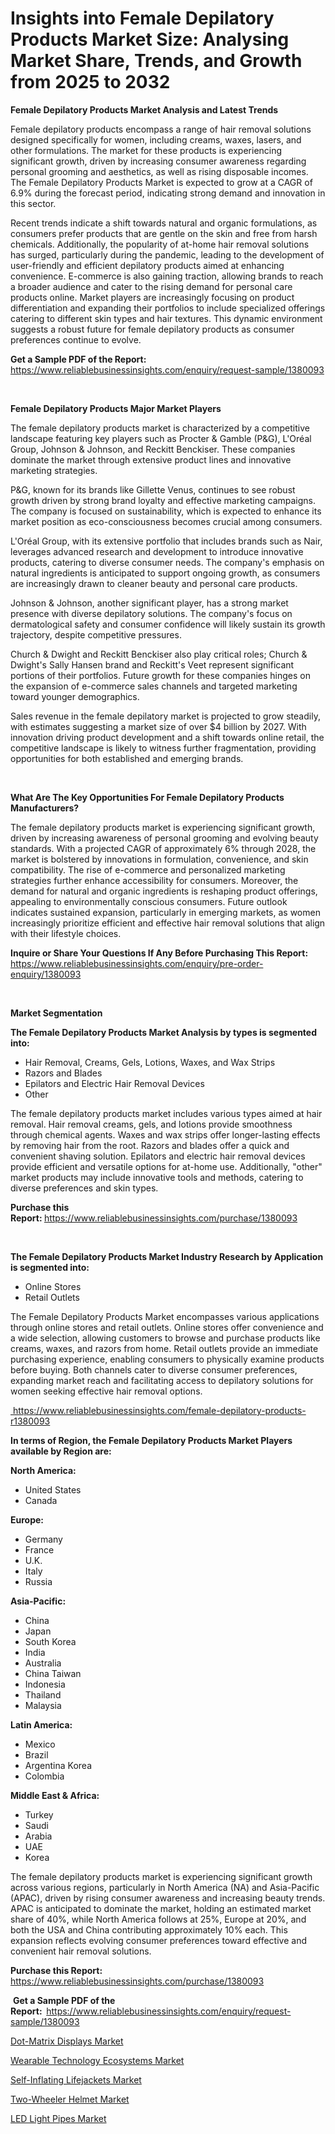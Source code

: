 <p><h1>Insights into Female Depilatory Products Market Size: Analysing Market Share, Trends, and Growth from 2025 to 2032</h1></p><p><strong>Female Depilatory Products Market Analysis and Latest Trends</strong></p>
<p><p>Female depilatory products encompass a range of hair removal solutions designed specifically for women, including creams, waxes, lasers, and other formulations. The market for these products is experiencing significant growth, driven by increasing consumer awareness regarding personal grooming and aesthetics, as well as rising disposable incomes. The Female Depilatory Products Market is expected to grow at a CAGR of 6.9% during the forecast period, indicating strong demand and innovation in this sector.</p><p>Recent trends indicate a shift towards natural and organic formulations, as consumers prefer products that are gentle on the skin and free from harsh chemicals. Additionally, the popularity of at-home hair removal solutions has surged, particularly during the pandemic, leading to the development of user-friendly and efficient depilatory products aimed at enhancing convenience. E-commerce is also gaining traction, allowing brands to reach a broader audience and cater to the rising demand for personal care products online. Market players are increasingly focusing on product differentiation and expanding their portfolios to include specialized offerings catering to different skin types and hair textures. This dynamic environment suggests a robust future for female depilatory products as consumer preferences continue to evolve.</p></p>
<p><strong>Get a Sample PDF of the Report:&nbsp;</strong> <a href="https://www.reliablebusinessinsights.com/enquiry/request-sample/1380093?utm_campaign=1117&utm_medium=2&utm_source=Github&utm_content=ia&utm_term=05042025&utm_id=female-depilatory-products">https://www.reliablebusinessinsights.com/enquiry/request-sample/1380093</a></p>
<p>&nbsp;</p>
<p><strong>Female Depilatory Products Major Market Players</strong></p>
<p><p>The female depilatory products market is characterized by a competitive landscape featuring key players such as Procter & Gamble (P&G), L'Oréal Group, Johnson & Johnson, and Reckitt Benckiser. These companies dominate the market through extensive product lines and innovative marketing strategies. </p><p>P&G, known for its brands like Gillette Venus, continues to see robust growth driven by strong brand loyalty and effective marketing campaigns. The company is focused on sustainability, which is expected to enhance its market position as eco-consciousness becomes crucial among consumers.</p><p>L'Oréal Group, with its extensive portfolio that includes brands such as Nair, leverages advanced research and development to introduce innovative products, catering to diverse consumer needs. The company's emphasis on natural ingredients is anticipated to support ongoing growth, as consumers are increasingly drawn to cleaner beauty and personal care products.</p><p>Johnson & Johnson, another significant player, has a strong market presence with diverse depilatory solutions. The company's focus on dermatological safety and consumer confidence will likely sustain its growth trajectory, despite competitive pressures.</p><p>Church & Dwight and Reckitt Benckiser also play critical roles; Church & Dwight's Sally Hansen brand and Reckitt's Veet represent significant portions of their portfolios. Future growth for these companies hinges on the expansion of e-commerce sales channels and targeted marketing toward younger demographics.</p><p>Sales revenue in the female depilatory market is projected to grow steadily, with estimates suggesting a market size of over $4 billion by 2027. With innovation driving product development and a shift towards online retail, the competitive landscape is likely to witness further fragmentation, providing opportunities for both established and emerging brands.</p></p>
<p>&nbsp;</p>
<p><strong>What Are The Key Opportunities For Female Depilatory Products Manufacturers?</strong></p>
<p><p>The female depilatory products market is experiencing significant growth, driven by increasing awareness of personal grooming and evolving beauty standards. With a projected CAGR of approximately 6% through 2028, the market is bolstered by innovations in formulation, convenience, and skin compatibility. The rise of e-commerce and personalized marketing strategies further enhance accessibility for consumers. Moreover, the demand for natural and organic ingredients is reshaping product offerings, appealing to environmentally conscious consumers. Future outlook indicates sustained expansion, particularly in emerging markets, as women increasingly prioritize efficient and effective hair removal solutions that align with their lifestyle choices.</p></p>
<p><strong>Inquire or Share Your Questions If Any Before Purchasing This Report:</strong> <a href="https://www.reliablebusinessinsights.com/enquiry/pre-order-enquiry/1380093?utm_campaign=1117&utm_medium=2&utm_source=Github&utm_content=ia&utm_term=05042025&utm_id=female-depilatory-products">https://www.reliablebusinessinsights.com/enquiry/pre-order-enquiry/1380093</a></p>
<p>&nbsp;</p>
<p><strong>Market Segmentation</strong></p>
<p><strong>The Female Depilatory Products Market Analysis by types is segmented into:</strong></p>
<p><ul><li>Hair Removal, Creams, Gels, Lotions, Waxes, and Wax Strips</li><li>Razors and Blades</li><li>Epilators and Electric Hair Removal Devices</li><li>Other</li></ul></p>
<p><p>The female depilatory products market includes various types aimed at hair removal. Hair removal creams, gels, and lotions provide smoothness through chemical agents. Waxes and wax strips offer longer-lasting effects by removing hair from the root. Razors and blades offer a quick and convenient shaving solution. Epilators and electric hair removal devices provide efficient and versatile options for at-home use. Additionally, "other" market products may include innovative tools and methods, catering to diverse preferences and skin types.</p></p>
<p><strong>Purchase this Report:&nbsp;</strong><a href="https://www.reliablebusinessinsights.com/purchase/1380093?utm_campaign=1117&utm_medium=2&utm_source=Github&utm_content=ia&utm_term=05042025&utm_id=female-depilatory-products">https://www.reliablebusinessinsights.com/purchase/1380093</a></p>
<p>&nbsp;</p>
<p><strong>The Female Depilatory Products Market Industry Research by Application is segmented into:</strong></p>
<p><ul><li>Online Stores</li><li>Retail Outlets</li></ul></p>
<p><p>The Female Depilatory Products Market encompasses various applications through online stores and retail outlets. Online stores offer convenience and a wide selection, allowing customers to browse and purchase products like creams, waxes, and razors from home. Retail outlets provide an immediate purchasing experience, enabling consumers to physically examine products before buying. Both channels cater to diverse consumer preferences, expanding market reach and facilitating access to depilatory solutions for women seeking effective hair removal options.</p></p>
<p><a href="https://www.reliablebusinessinsights.com/female-depilatory-products-r1380093?utm_campaign=1117&utm_medium=2&utm_source=Github&utm_content=ia&utm_term=05042025&utm_id=female-depilatory-products">&nbsp;https://www.reliablebusinessinsights.com/female-depilatory-products-r1380093</a></p>
<p><strong>In terms of Region, the Female Depilatory Products Market Players available by Region are:</strong></p>
<p>
    <p> <strong> North America: </strong>
        <ul>
            <li>United States</li>
            <li>Canada</li>
        </ul>
        </p> 
    <p> <strong> Europe: </strong>
        <ul>
            <li>Germany</li>
            <li>France</li>
            <li>U.K.</li>
            <li>Italy</li>
            <li>Russia</li>
        </ul>
        </p> 
    <p> <strong> Asia-Pacific: </strong>
        <ul>
            <li>China</li>
            <li>Japan</li>
            <li>South Korea</li>
            <li>India</li>
            <li>Australia</li>
            <li>China Taiwan</li>
            <li>Indonesia</li>
            <li>Thailand</li>
            <li>Malaysia</li>
        </ul>
        </p> 
    <p> <strong> Latin America: </strong>
        <ul>
            <li>Mexico</li>
            <li>Brazil</li>
            <li>Argentina Korea</li>
            <li>Colombia</li>
        </ul>
        </p> 
    <p> <strong> Middle East & Africa: </strong>
        <ul>
            <li>Turkey</li>
            <li>Saudi</li>
            <li>Arabia</li>
            <li>UAE</li>
            <li>Korea</li>
        </ul>
    </p>
    </p>
<p><p>The female depilatory products market is experiencing significant growth across various regions, particularly in North America (NA) and Asia-Pacific (APAC), driven by rising consumer awareness and increasing beauty trends. APAC is anticipated to dominate the market, holding an estimated market share of 40%, while North America follows at 25%, Europe at 20%, and both the USA and China contributing approximately 10% each. This expansion reflects evolving consumer preferences toward effective and convenient hair removal solutions.</p></p>
<p><strong>Purchase this Report: </strong><a href="https://www.reliablebusinessinsights.com/purchase/1380093?utm_campaign=1117&utm_medium=2&utm_source=Github&utm_content=ia&utm_term=05042025&utm_id=female-depilatory-products">https://www.reliablebusinessinsights.com/purchase/1380093</a></p>
<p>&nbsp;<strong>Get a Sample PDF of the Report:&nbsp;&nbsp;</strong><a href="https://www.reliablebusinessinsights.com/enquiry/request-sample/1380093?utm_campaign=1117&utm_medium=2&utm_source=Github&utm_content=ia&utm_term=05042025&utm_id=female-depilatory-products">https://www.reliablebusinessinsights.com/enquiry/request-sample/1380093</a></p>
<p><strong></strong></p>
<p><p><a href="https://github.com/jullselai/Market-Research-Report-List-1/blob/main/dot-matrix-displays-market.md?utm_campaign=1117&utm_medium=2&utm_source=Github&utm_content=ia&utm_term=05042025&utm_id=female-depilatory-products">Dot-Matrix Displays Market</a></p><p><a href="https://github.com/kluviabolofo/Market-Research-Report-List-1/blob/main/wearable-technology-ecosystems-market.md?utm_campaign=1117&utm_medium=2&utm_source=Github&utm_content=ia&utm_term=05042025&utm_id=female-depilatory-products">Wearable Technology Ecosystems Market</a></p><p><a href="https://github.com/alefermeivys/Market-Research-Report-List-1/blob/main/self-inflating-lifejackets-market.md?utm_campaign=1117&utm_medium=2&utm_source=Github&utm_content=ia&utm_term=05042025&utm_id=female-depilatory-products">Self-Inflating Lifejackets Market</a></p><p><a href="https://github.com/toghojbeinta/Market-Research-Report-List-1/blob/main/two-wheeler-helmet-market.md?utm_campaign=1117&utm_medium=2&utm_source=Github&utm_content=ia&utm_term=05042025&utm_id=female-depilatory-products">Two-Wheeler Helmet Market</a></p><p><a href="https://github.com/jaspartatin/Market-Research-Report-List-1/blob/main/led-light-pipes-market.md?utm_campaign=1117&utm_medium=2&utm_source=Github&utm_content=ia&utm_term=05042025&utm_id=female-depilatory-products">LED Light Pipes Market</a></p></p>